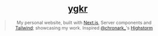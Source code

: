 <div align="center">
    <a href="https://ygkr.vercel.app"><h1 align="center">ygkr</h1></a>

> My personal website, built with [Next.js](https://nextjs.org/), Server components and [Tailwind](https://tailwindcss.com/); showcasing my work.
> Inspired [@chronark\_](https://twitter.com/chronark_)'s [Highstorm](https://highstorm.app/)

</div>
